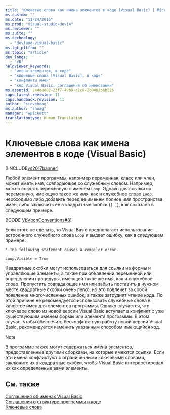 ```yaml
---
title: "Ключевые слова как имена элементов в коде (Visual Basic) | Microsoft Docs"
ms.custom: ""
ms.date: "11/24/2016"
ms.prod: "visual-studio-dev14"
ms.reviewer: ""
ms.suite: ""
ms.technology: 
  - "devlang-visual-basic"
ms.tgt_pltfrm: ""
ms.topic: "article"
dev_langs: 
  - "VB"
helpviewer_keywords: 
  - "имена элементов, в коде"
  - "ключевые слова [Visual Basic], в коде"
  - "конфликты имен"
  - "код Visual Basic, соглашения об именовании"
ms.assetid: 2e4e8e02-23f7-49b9-a1c8-2b0402b6b525
caps.latest.revision: 11
caps.handback.revision: 11
author: "stevehoag"
ms.author: "shoag"
manager: "wpickett"
translationtype: Human Translation
---
```

# Ключевые слова как имена элементов в коде (Visual Basic)
[!INCLUDE[vs2017banner](../../../csharp/includes/vs2017banner.md)]

Любой элемент программы, например переменная, класс или член, может иметь имя, совпадающее со служебным словом.  Например, можно создать переменную с именем `Loop`.  Однако для ссылки на переменную, имеющую такое же имя, как и служебное слово `Loop`, необходимо либо добавить перед ее именем полное имя пространства имен, либо заключить ее в квадратные скобки \(`[ ]`\), как показано в следующем примере.  
  
 [!CODE [VbVbcnConventions#8](../CodeSnippet/VS_Snippets_VBCSharp/VbVbcnConventions#8)]  
  
 Если этого не сделать, то Visual Basic предполагает использование встроенного служебного слова `Loop` и выдает ошибку, как в следующем примере:  
  
 `' The following statement causes a compiler error.`  
  
 `Loop.Visible = True`  
  
 Квадратные скобки могут использоваться для ссылки на формы и управляющие элементы, а также при объявлении переменной или определении процедуры, имеющей такое же имя, как и служебное слово.  Пропустить совпадающее имя или забыть поставить в нужном месте квадратные скобки очень легко, но это повлечет за собой появление многочисленных ошибок, а также затруднит чтение кода.  По этой причине не рекомендуется использовать служебные слова в качестве имен для элементов программы.  Однако случается, что ключевое слово из новой версии Visual Basic вступает в конфликт с уже существующим именем формы или элемента программы. В этом случае, чтобы обеспечить бесконфликтную работу новой версии Visual Basic, рекомендуется изменить указанным способом имеющийся код.  
  
> [!NOTE]
>  В программе также могут содержаться имена элементов, предоставленные другими сборками, на которые имеются ссылки.  Если эти имена конфликтуют с ограниченными ключевыми словами, заключите их в квадратные скобки, чтобы Visual Basic интерпретировал их как определенные вами элементы.  
  
## См. также  
 [Соглашения об именах Visual Basic](../../../visual-basic/programming-guide/program-structure/naming-conventions.md)   
 [Соглашения о структуре программы и коде](../../../visual-basic/programming-guide/program-structure/program-structure-and-code-conventions.md)   
 [Ключевые слова](../../../visual-basic/language-reference/keywords/index.md)
